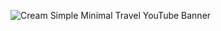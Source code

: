 ![Cream Simple Minimal Travel YouTube Banner](https://github.com/juliuscecilia33/Sage/assets/63413098/efe98860-c635-482d-a92f-2557f5347c8e)
